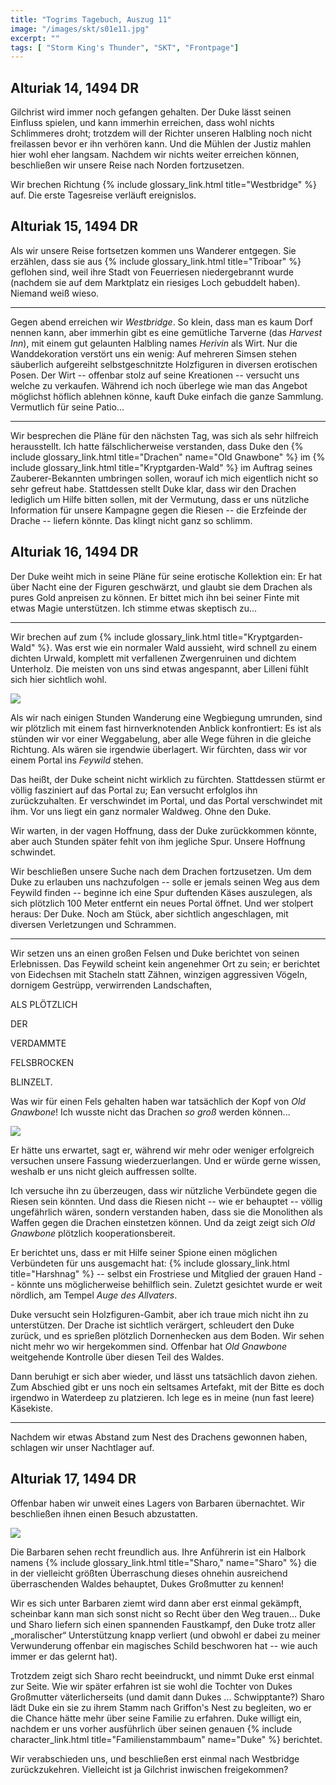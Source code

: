 ```yaml
---
title: "Togrims Tagebuch, Auszug 11"
image: "/images/skt/s01e11.jpg"
excerpt: ""
tags: [ "Storm King's Thunder", "SKT", "Frontpage"]
---
```


## Alturiak 14, 1494 DR

Gilchrist wird immer noch gefangen gehalten. Der Duke lässt seinen Einfluss
spielen, und kann immerhin erreichen, dass wohl nichts Schlimmeres droht;
trotzdem will der Richter unseren Halbling noch nicht freilassen bevor er ihn
verhören kann. Und die Mühlen der Justiz mahlen hier wohl eher langsam.
Nachdem wir nichts weiter erreichen können, beschließen wir unsere Reise nach
Norden fortzusetzen.

Wir brechen Richtung {% include glossary_link.html title="Westbridge" %} auf. Die erste Tagesreise
verläuft ereignislos.


## Alturiak 15, 1494 DR

Als wir unsere Reise fortsetzen kommen uns Wanderer entgegen. Sie erzählen, dass
sie aus {% include glossary_link.html title="Triboar" %} geflohen sind, weil ihre Stadt von
Feuerriesen niedergebrannt wurde (nachdem sie auf dem Marktplatz ein riesiges Loch gebuddelt haben).
Niemand weiß wieso.

---

Gegen abend erreichen wir *Westbridge*. So klein, dass man es kaum Dorf nennen kann, aber immerhin gibt es eine
gemütliche Tarverne (das *Harvest Inn*), mit einem gut gelaunten Halbling names *Herivin* als Wirt.
Nur die Wanddekoration verstört uns ein wenig: Auf mehreren Simsen stehen säuberlich aufgereiht
selbstgeschnitzte Holzfiguren in diversen erotischen Posen. Der Wirt -- offenbar stolz auf seine
Kreationen -- versucht uns welche zu verkaufen. Während ich noch überlege wie man das Angebot
möglichst höflich ablehnen könne, kauft Duke einfach die ganze Sammlung.
Vermutlich für seine Patio...

---

Wir besprechen die Pläne für den nächsten Tag, was sich als sehr hilfreich herausstellt. Ich hatte
fälschlicherweise verstanden, dass Duke den {% include glossary_link.html title="Drachen" name="Old Gnawbone" %}
im {% include glossary_link.html title="Kryptgarden-Wald" %} im Auftrag seines
Zauberer-Bekannten umbringen sollen, worauf ich mich eigentlich nicht so sehr gefreut habe. Stattdessen
stellt Duke klar, dass wir den Drachen lediglich um Hilfe bitten sollen, mit der
Vermutung, dass er uns nützliche Information für unsere Kampagne gegen die Riesen -- die Erzfeinde
der Drache -- liefern könnte. Das klingt nicht ganz so schlimm.


## Alturiak 16, 1494 DR

Der Duke weiht mich in seine Pläne für seine erotische Kollektion ein: Er hat über Nacht eine
der Figuren geschwärzt, und glaubt sie dem Drachen als pures Gold anpreisen zu können. Er bittet
mich ihn bei seiner Finte mit etwas Magie unterstützen. Ich stimme etwas skeptisch zu...

---

Wir brechen auf zum {% include glossary_link.html title="Kryptgarden-Wald" %}.
Was erst wie ein normaler Wald aussieht, wird schnell zu einem dichten Urwald,
komplett mit verfallenen Zwergenruinen und dichtem Unterholz. Die meisten von
uns sind etwas angespannt, aber Lilleni fühlt sich hier sichtlich wohl.

<img src='/images/skt/feywild.jpg' class="image-right" />

Als wir nach einigen Stunden Wanderung eine Wegbiegung umrunden, sind wir plötzlich mit einem
fast hirnverknotenden Anblick konfrontiert: Es ist als stünden wir vor einer Weggabelung, aber
alle Wege führen in die gleiche Richtung. Als wären sie irgendwie überlagert. Wir fürchten,
dass wir vor einem Portal ins *Feywild* stehen.

Das heißt, der Duke scheint nicht wirklich zu fürchten. Stattdessen stürmt er
völlig fasziniert auf das Portal zu; Ean versucht erfolglos ihn zurückzuhalten.
Er verschwindet im Portal, und das Portal verschwindet mit ihm. Vor uns liegt
ein ganz normaler Waldweg. Ohne den Duke.

Wir warten, in der vagen Hoffnung, dass der Duke zurückkommen könnte, aber auch Stunden später
fehlt von ihm jegliche Spur. Unsere Hoffnung schwindet.

Wir beschließen unsere Suche nach dem Drachen fortzusetzen. Um dem Duke zu erlauben uns nachzufolgen
-- solle er jemals seinen Weg aus dem Feywild finden -- beginne ich eine Spur duftenden Käses auszulegen,
als sich plötzlich 100 Meter entfernt ein neues Portal öffnet. Und wer stolpert heraus: Der Duke.
Noch am Stück, aber sichtlich angeschlagen, mit diversen Verletzungen und Schrammen.

---

Wir setzen uns an einen großen Felsen und Duke berichtet von seinen Erlebnissen. Das Feywild scheint
kein angenehmer Ort zu sein; er berichtet von Eidechsen mit Stacheln statt Zähnen, winzigen
aggressiven Vögeln, dornigem Gestrüpp, verwirrenden Landschaften,

ALS PLÖTZLICH

DER

VERDAMMTE

FELSBROCKEN

BLINZELT.

Was wir für einen Fels gehalten haben war tatsächlich der Kopf von *Old Gnawbone*! Ich wusste
nicht das Drachen *so groß* werden können...

<img src='/images/skt/gnawbone.jpg' style="max-width: 500px" />

Er hätte uns erwartet, sagt er, während wir mehr oder weniger erfolgreich
versuchen unsere Fassung wiederzuerlangen. Und er würde gerne wissen, weshalb
er uns nicht gleich auffressen sollte.

Ich versuche ihn zu überzeugen, dass wir nützliche Verbündete gegen die Riesen sein könnten.
Und dass die Riesen nicht -- wie er behauptet -- völlig ungefährlich wären, sondern
verstanden haben, dass sie die Monolithen als Waffen gegen die Drachen einstetzen können. Und da
zeigt zeigt sich *Old Gnawbone* plötzlich kooperationsbereit.

Er berichtet uns, dass er mit Hilfe seiner Spione einen möglichen Verbündeten
für uns ausgemacht hat: {% include glossary_link.html title="Harshnag" %} --
selbst ein Frostriese und Mitglied der grauen Hand -- könnte uns möglicherweise
behilflich sein. Zuletzt gesichtet wurde er weit nördlich, am Tempel *Auge des
Allvaters*.

Duke versucht sein Holzfiguren-Gambit, aber ich traue mich nicht ihn zu unterstützen. Der Drache
ist sichtlich verärgert, schleudert den Duke zurück, und es sprießen plötzlich Dornenhecken aus dem Boden.
Wir sehen nicht mehr wo wir hergekommen sind. Offenbar hat *Old Gnawbone*
weitgehende Kontrolle über diesen Teil des Waldes.

Dann beruhigt er sich aber wieder, und lässt uns tatsächlich davon ziehen. Zum Abschied gibt er uns
noch ein seltsames Artefakt, mit der Bitte es doch irgendwo in Waterdeep zu platzieren.
Ich lege es in meine (nun fast leere) Käsekiste.

---

Nachdem wir etwas Abstand zum Nest des Drachens gewonnen haben, schlagen wir unser Nachtlager auf.


## Alturiak 17, 1494 DR

Offenbar haben wir unweit eines Lagers von Barbaren übernachtet. Wir beschließen ihnen einen Besuch
abzustatten.


<img src='/images/skt/sharo.png' class="image-left move-left" style="max-width: 300px" />

Die Barbaren sehen recht freundlich aus. Ihre Anführerin ist ein Halbork namens
{% include glossary_link.html title="Sharo," name="Sharo" %} die in der vielleicht größten Überraschung dieses ohnehin
ausreichend überraschenden Waldes behauptet, Dukes Großmutter zu kennen!

Wir es sich unter Barbaren ziemt wird dann aber erst einmal gekämpft, scheinbar kann man sich
sonst nicht so Recht über den Weg trauen... Duke und Sharo liefern sich einen spannenden Faustkampf, den Duke trotz aller
„moralischer“ Unterstützung knapp verliert (und obwohl er dabei zu meiner Verwunderung offenbar
ein magisches Schild beschworen hat -- wie auch immer er das gelernt hat).

Trotzdem zeigt sich Sharo recht beeindruckt, und nimmt Duke erst einmal zur Seite. Wie wir später
erfahren ist sie wohl die Tochter von Dukes Großmutter väterlicherseits (und damit dann Dukes ...
Schwipptante?) Sharo lädt Duke ein sie zu ihrem Stamm nach Griffon's Nest zu begleiten, wo
er die Chance hätte mehr über seine Familie zu erfahren. Duke willigt ein, nachdem er uns vorher
ausführlich über seinen genauen {% include character_link.html title="Familienstammbaum" name="Duke" %} berichtet.

Wir verabschieden uns, und beschließen erst einmal nach Westbridge zurückzukehren. Vielleicht
ist ja Gilchrist inwischen freigekommen?
